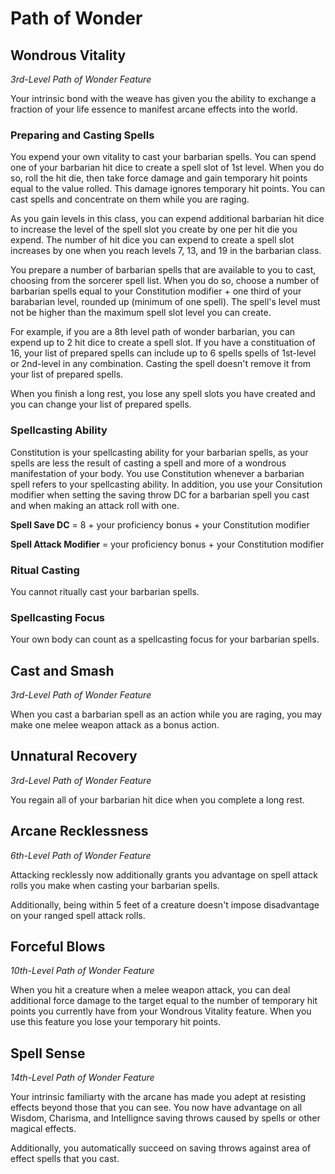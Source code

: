 # Path of Wonder

## Wondrous Vitality

*3rd-Level Path of Wonder Feature*

Your intrinsic bond with the weave has given you the ability to exchange a fraction of your life essence to manifest arcane effects into the world.

### Preparing and Casting Spells

You expend your own vitality to cast your barbarian spells. You can spend one of your barbarian hit dice to create a spell slot of 1st level. When you do so, roll the hit die, then take force damage and gain temporary hit points equal to the value rolled. This damage ignores temporary hit points. You can cast spells and concentrate on them while you are raging.

As you gain levels in this class, you can expend additional barbarian hit dice to increase the level of the spell slot you create by one per hit die you expend. The number of hit dice you can expend to create a spell slot increases by one when you reach levels 7, 13, and 19 in the barbarian class.

You prepare a number of barbarian spells that are available to you to cast, choosing from the sorcerer spell list. When you do so, choose a number of barbarian spells equal to your Constitution modifier + one third of your barabarian level, rounded up (minimum of one spell). The spell's level must not be higher than the maximum spell slot level you can create.

For example, if you are a 8th level path of wonder barbarian, you can expend up to 2 hit dice to create a spell slot. If you have a constituation of 16, your list of prepared spells can include up to 6 spells spells of 1st-level or 2nd-level in any combination. Casting the spell doesn't remove it from your list of prepared spells.

When you finish a long rest, you lose any spell slots you have created and you can change your list of prepared spells.

### Spellcasting Ability

Constitution is your spellcasting ability for your barbarian spells, as your spells are less the result of casting a spell and more of a wondrous manifestation of your body. You use Constitution whenever a barbarian spell refers to your spellcasting ability. In addition, you use your Consitution modifier when setting the saving throw DC for a barbarian spell you cast and when making an attack roll with one.

**Spell Save DC** = 8 + your proficiency bonus + your Constitution modifier

**Spell Attack Modifier** = your proficiency bonus + your Constitution modifier

### Ritual Casting

You cannot ritually cast your barbarian spells.

### Spellcasting Focus

Your own body can count as a spellcasting focus for your barbarian spells.

## Cast and Smash

*3rd-Level Path of Wonder Feature*

When you cast a barbarian spell as an action while you are raging, you may make one melee weapon attack as a bonus action.

## Unnatural Recovery

*3rd-Level Path of Wonder Feature*

You regain all of your barbarian hit dice when you complete a long rest.

## Arcane Recklessness

*6th-Level Path of Wonder Feature*

Attacking recklessly now additionally grants you advantage on spell attack rolls you make when casting your barbarian spells.

Additionally, being within 5 feet of a creature doesn't impose disadvantage on your ranged spell attack rolls.

## Forceful Blows

*10th-Level Path of Wonder Feature*

When you hit a creature when a melee weapon attack, you can deal additional force damage to the target equal to the number of temporary hit points you currently have from your Wondrous Vitality feature. When you use this feature you lose your temporary hit points.

## Spell Sense

*14th-Level Path of Wonder Feature*

Your intrinsic familiarty with the arcane has made you adept at resisting effects beyond those that you can see. You now have advantage on all Wisdom, Charisma, and Intellignce saving throws caused by spells or other magical effects. 

Additionally, you automatically succeed on saving throws against area of effect spells that you cast.
